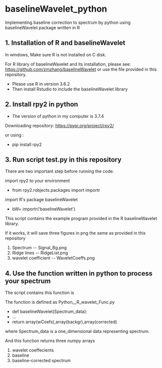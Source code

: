 # baselineWavelet_python
Implementing baseline correction to spectrum by python using baselineWavelet package written in R
## 1. Installation of R and baselineWavelet
In windows, Make sure R is not installed on C disk.

For R library of baselineWavelet and its installation, please see: https://github.com/zmzhang/baselineWavelet
or use the file provided in this repository.
* Please use R in version 3.6.2
* Then install Rstudio to include the baselineWavelet library
## 2. Install rpy2 in python
* The version of python in my computer is 3.7.4

Downloading repository: https://pypi.org/project/rpy2/

or using : 

* pip install rpy2
## 3. Run script test.py in this repository
There are two important step before running the code.

 import rpy2 to your environment

* from rpy2.robjects.packages import importr

 import R's package baselineWavelet

* bW= importr('baselineWavelet')

This script contains the example program provided in the R baselineWavelet library.

If it works, it will save three figures in png the same as provided in this repository
1. Spectrum             --  Signal_Bg.png
2. Ridge lines          --  RidgeList.png
3. wavelet coefficient  --  WaveletCoeffs.png
## 4. Use the function written in python to process your spectrum
The script contains this function is 

The function is defined as Python__R_wavelet_Func.py

* def baselineWavelet(Spectrum_data):
* ...
* return array(wCoefs),array(backgr),array(corrected)

where Spectrum_data is a one_dimensional data representing spectrum.

And this function returns three numpy arrays
1. wavelet coeffecients
2. baseline
3. baseline-corrected spectrum


